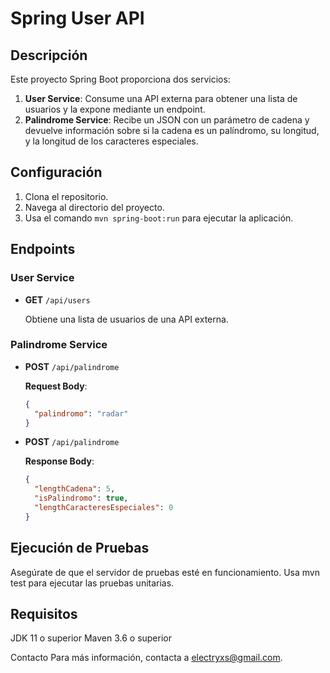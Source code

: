 # Spring User API

## Descripción

Este proyecto Spring Boot proporciona dos servicios:

1. **User Service**: Consume una API externa para obtener una lista de usuarios y la expone mediante un endpoint.
2. **Palindrome Service**: Recibe un JSON con un parámetro de cadena y devuelve información sobre si la cadena es un palíndromo, su longitud, y la longitud de los caracteres especiales.

## Configuración

1. Clona el repositorio.
2. Navega al directorio del proyecto.
3. Usa el comando `mvn spring-boot:run` para ejecutar la aplicación.

## Endpoints

### User Service

- **GET** `/api/users`

  Obtiene una lista de usuarios de una API externa.

### Palindrome Service

- **POST** `/api/palindrome`

  **Request Body**:
  ```json
  {
    "palindromo": "radar"
  }

- **POST** `/api/palindrome`

  **Response Body**:
  ```json
  {
    "lengthCadena": 5,
    "isPalindromo": true,
    "lengthCaracteresEspeciales": 0
  }

## Ejecución de Pruebas
Asegúrate de que el servidor de pruebas esté en funcionamiento.
Usa mvn test para ejecutar las pruebas unitarias.

## Requisitos
JDK 11 o superior
Maven 3.6 o superior

Contacto
Para más información, contacta a electryxs@gmail.com.